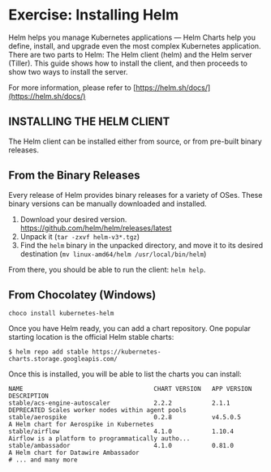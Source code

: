 # Exercise: Installing Helm

Helm helps you manage Kubernetes applications — Helm Charts help you define, install, and upgrade even the most complex Kubernetes application. There are two parts to Helm: The Helm client (helm) and the Helm server (Tiller). This guide shows how to install the client, and then proceeds to show two ways to install the server.

For more information, please refer to [https://helm.sh/docs/](https://helm.sh/docs/)

## INSTALLING THE HELM CLIENT
The Helm client can be installed either from source, or from pre-built binary releases.

## From the Binary Releases
Every release of Helm provides binary releases for a variety of OSes. These binary versions can be manually downloaded and installed.

1. Download your desired version. https://github.com/helm/helm/releases/latest
2. Unpack it (`tar -zxvf helm-v3*.tgz`)
3. Find the `helm` binary in the unpacked directory, and move it to its desired destination (`mv linux-amd64/helm /usr/local/bin/helm`)

From there, you should be able to run the client: `helm help`.

## From Chocolatey (Windows)
```
choco install kubernetes-helm
```

Once you have Helm ready, you can add a chart repository. One popular starting location is the official Helm stable charts:
```
$ helm repo add stable https://kubernetes-charts.storage.googleapis.com/
```

Once this is installed, you will be able to list the charts you can install:

```helm search repo stable
NAME                                    CHART VERSION   APP VERSION                     DESCRIPTION
stable/acs-engine-autoscaler            2.2.2           2.1.1                           DEPRECATED Scales worker nodes within agent pools
stable/aerospike                        0.2.8           v4.5.0.5                        A Helm chart for Aerospike in Kubernetes
stable/airflow                          4.1.0           1.10.4                          Airflow is a platform to programmatically autho...
stable/ambassador                       4.1.0           0.81.0                          A Helm chart for Datawire Ambassador
# ... and many more
```

